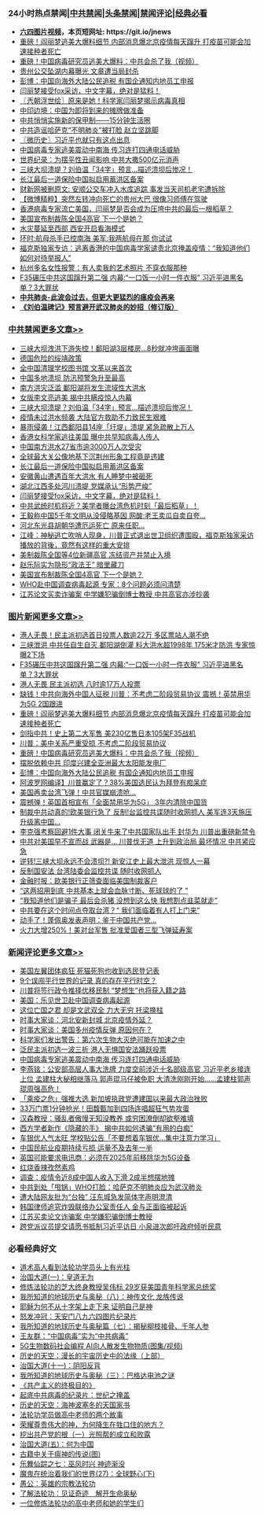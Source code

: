 <div id="tt">
<h3>24小时热点禁闻|<a href="#%E4%B8%AD%E5%85%B1%E7%A6%81%E9%97%BB%E6%9B%B4%E5%A4%9A%E6%96%87%E7%AB%A0">中共禁闻</a>|<a href="#%E5%9B%BE%E7%89%87%E6%96%B0%E9%97%BB%E6%9B%B4%E5%A4%9A%E6%96%87%E7%AB%A0">头条禁闻</a>|<a href="#%E6%96%B0%E9%97%BB%E8%AF%84%E8%AE%BA%E6%9B%B4%E5%A4%9A%E6%96%87%E7%AB%A0">禁闻评论|<a href="#%E5%BF%85%E7%9C%8B%E7%BB%8F%E5%85%B8%E5%A5%BD%E6%96%87">经典必看</a></h3>
<ul>
<li><b><a href="http://d1.bdrive.tk/64.mp4" target="_blank">六四图片视频</a>，本页短网址: https://git.io/jnews</b></li>
<li><a href="https://github.com/fqnews/bnews/blob/master/topimagenews/20200711/1359246.md">重磅！阎丽梦逃美大爆料细节 内部消息爆北京疫情每天蹿升 打疫苗可能会加速接种者死亡</a></li>
<li><a href="https://github.com/fqnews/bnews/blob/master/comments/20200711/1359027.md">重磅！中国病毒研究员逃美大爆料：中共会杀了我（视频）</a></li>
<li><a href="https://github.com/fqnews/bnews/blob/master/cbnews/20200711/1359061.md">贵州公交坠湖内幕曝光 文章遭当局封杀</a></li>
<li><a href="https://github.com/fqnews/bnews/blob/master/topimagenews/20200711/1358963.md">彭博：中国向海外大陆公民追税 有国企通知内地员工申报</a></li>
<li><a href="https://github.com/fqnews/bnews/blob/master/cbnews/20200711/1359139.md">闫丽梦接受fox采访，中文字幕，绝对是猛料！</a></li>
<li><a href="https://github.com/fqnews/bnews/blob/master/ssgc/20200711/1358954.md">〖兲朝浮世绘〗原来是她！科学家闫丽梦揭示病毒真相</a></li>
<li><a href="https://github.com/fqnews/bnews/blob/master/cbnews/20200711/1358933.md">中印边境：中国为即将到来的摊牌做准备</a></li>
<li><a href="https://github.com/fqnews/bnews/blob/master/baitai/20200711/1359005.md">中共悄悄实施新的保甲制――15分钟生活圈</a></li>
<li><a href="https://github.com/fqnews/bnews/blob/master/cbnews/20200711/1358906.md">中共造谣哈萨克“不明肺炎”被打脸 赵立坚跳脚</a></li>
<li><a href="https://github.com/fqnews/bnews/blob/master/bblog/20200711/1359020.md">〖微历史〗习近平也就只有这点出息</a></li>
<li><a href="https://github.com/fqnews/bnews/blob/master/comments/20200711/1359300.md">中国病毒专家逃美震动中南海 传习连打四通电话威胁</a></li>
<li><a href="https://github.com/fqnews/bnews/blob/master/lifebaike/20200711/1359082.md">世界纪录：为摆平性丑闻影响 中共大撒500亿元消声</a></li>
<li><a href="https://github.com/fqnews/bnews/blob/master/cbnews/20200711/1359241.md">三峡大坝溃堤？刘伯温「34字」预言…描述溃坝后惨况！</a></li>
<li><a href="https://github.com/fqnews/bnews/blob/master/cbnews/20200711/1359222.md">长江最后一道保险中国拟启用蓄洪区备案 </a></li>
<li><a href="https://github.com/fqnews/bnews/blob/master/cbnews/20200711/1359075.md">财新网被删原文: 安顺公交车冲入水库追踪 事发当天司机老宅遭拆除</a></li>
<li><a href="https://github.com/fqnews/bnews/blob/master/comments/20200711/1358966.md">【微博精粹】突然左转冲向死亡的贵州大巴 很像习师傅在驾驶</a></li>
<li><a href="https://github.com/fqnews/bnews/blob/master/bannedvideo/20200711/1359043.md">香港病毒专家流亡美国，闫丽梦是否会成为压垮中共的最后一根稻草？</a></li>
<li><a href="https://github.com/fqnews/bnews/blob/master/cbnews/20200711/1359151.md">美国宣布制裁陈全国4高官 下一个是她？</a></li>
<li><a href="https://github.com/fqnews/bnews/blob/master/cbnews/20200711/1358930.md">水灾蔓延至西部 西安开启看海模式</a></li>
<li><a href="https://github.com/fqnews/bnews/blob/master/cbnews/20200711/1359078.md">环时:航母杀手已控南海 美军:我两航母在那 你试试</a></li>
<li><a href="https://github.com/fqnews/bnews/blob/master/cbnews/20200711/1358912.md">福克斯独家专访：逃离香港的中国病毒学家谴责北京掩盖疫情：“我知道他们如何对待举报人”</a></li>
<li><a href="https://github.com/fqnews/bnews/blob/master/baitai/20200711/1359199.md">杭州多名女性报警：有人卖我的艺术照片 不穿衣服那种</a></li>
<li><a href="https://github.com/fqnews/bnews/blob/master/topimagenews/20200711/1359315.md">F35碾压中共这国蹿升第二强 内幕:“一口饭一小时一件衣服” 习近平进黑名单？3大罪状</a></li>
<li><b><a href="https://github.com/fqnews/bnews/blob/master/comments/20200211/1275071.md" target="_blank">中共肺炎-此波会过去，但更大更猛烈的瘟疫会再来</a></b></li>
<li><b><a href="https://github.com/fqnews/bnews/blob/master/comments/20200207/1272816.md" target="_blank">《刘伯温碑记》预言避开武汉肺炎的妙招（修订版）</a></b></li>
</ul>
</div>

<div class="catlist">
<h3><a href="https://github.com/fqnews/bnews/blob/master/cbnews/" target="_blank">中共禁闻</a><span><a href="https://github.com/fqnews/bnews/blob/master/cbnews/" target="_blank" rel="nofollow">更多文章>></a></span></h3>
<ul>
<li><a href="https://github.com/fqnews/bnews/blob/master/cbnews/20200712/1359368.md" target="_blank">三峡大坝洩洪下游失控！鄱阳湖3层楼房…8秒就冲垮画面曝</a></li>
<li><a href="https://github.com/fqnews/bnews/blob/master/cbnews/20200711/1359350.md" target="_blank">德国危险的绥靖政策</a></li>
<li><a href="https://github.com/fqnews/bnews/blob/master/cbnews/20200711/1359346.md" target="_blank">全中国清理学校图书馆 文革以来首次</a></li>
<li><a href="https://github.com/fqnews/bnews/blob/master/cbnews/20200711/1359298.md" target="_blank">中国多地溃坝 防汛预警急升至最高</a></li>
<li><a href="https://github.com/fqnews/bnews/blob/master/cbnews/20200711/1359292.md" target="_blank">南方洪灾泛滥 鄱阳湖将发生流域性大洪水</a></li>
<li><a href="https://github.com/fqnews/bnews/blob/master/cbnews/20200711/1359245.md" target="_blank">女版李文亮逃美 揭中共瞒疫惊人内幕</a></li>
<li><a href="https://github.com/fqnews/bnews/blob/master/cbnews/20200711/1359241.md" target="_blank">三峡大坝溃堤？刘伯温「34字」预言…描述溃坝后惨况！</a></li>
<li><a href="https://github.com/fqnews/bnews/blob/master/cbnews/20200711/1359240.md" target="_blank">疫情未过洪水频袭 大陆官方救助不力致民生艰难</a></li>
<li><a href="https://github.com/fqnews/bnews/blob/master/cbnews/20200711/1359238.md" target="_blank">暴雨侵袭！江西鄱阳县14座「圩堤」溃堤 紧急疏散上万人</a></li>
<li><a href="https://github.com/fqnews/bnews/blob/master/cbnews/20200711/1359207.md" target="_blank">香港女科学家逃往美国 曝中共早知病毒人传人</a></li>
<li><a href="https://github.com/fqnews/bnews/blob/master/cbnews/20200711/1359228.md" target="_blank">中国南方洪水27省市逾3000万人次受灾</a></li>
<li><a href="https://github.com/fqnews/bnews/blob/master/cbnews/20200711/1359227.md" target="_blank">全球最大关公像地基下沉荆州形象工程竟是违建</a></li>
<li><a href="https://github.com/fqnews/bnews/blob/master/cbnews/20200711/1359222.md" target="_blank">长江最后一道保险中国拟启用蓄洪区备案</a></li>
<li><a href="https://github.com/fqnews/bnews/blob/master/cbnews/20200711/1359220.md" target="_blank">安徽黄山遭遇百年大洪水 有人睡梦中被砸死</a></li>
<li><a href="https://github.com/fqnews/bnews/blob/master/cbnews/20200711/1359201.md" target="_blank">湖北江西多处河川溃堤 党媒承认“形势严峻”</a></li>
<li><a href="https://github.com/fqnews/bnews/blob/master/cbnews/20200711/1359139.md" target="_blank">闫丽梦接受fox采访，中文字幕，绝对是猛料！</a></li>
<li><a href="https://github.com/fqnews/bnews/blob/master/cbnews/20200711/1359194.md" target="_blank">中共武统时机将近？美学者曝台湾危机时刻「最后稻草」！</a></li>
<li><a href="https://github.com/fqnews/bnews/blob/master/cbnews/20200711/1359188.md" target="_blank">王毅称中国5千年文明从没侵略基因 网酸:老王卖瓜自卖自夸…</a></li>
<li><a href="https://github.com/fqnews/bnews/blob/master/cbnews/20200711/1359187.md" target="_blank">河北东光县胡朝华遭厄运死亡 原来任职…</a></li>
<li><a href="https://github.com/fqnews/bnews/blob/master/cbnews/20200711/1359170.md" target="_blank">江峰：神秘逃亡吹哨人现身，川普正式退出世卫组织遭围殴，福克斯独家采访播放的背後，竟然有这样的重大安排</a></li>
<li><a href="https://github.com/fqnews/bnews/blob/master/cbnews/20200711/1359153.md" target="_blank">美制裁陈全国等4位新疆高官 冻结资产并禁止入境</a></li>
<li><a href="https://github.com/fqnews/bnews/blob/master/cbnews/20200711/1359152.md" target="_blank">赵乐际实为隐形“政法王” 暗里藏刀</a></li>
<li><a href="https://github.com/fqnews/bnews/blob/master/cbnews/20200711/1359151.md" target="_blank">美国宣布制裁陈全国4高官 下一个是她？</a></li>
<li><a href="https://github.com/fqnews/bnews/blob/master/cbnews/20200711/1359150.md" target="_blank">WHO赴中国调查病毒起源 专家：8个问题必须问清楚</a></li>
<li><a href="https://github.com/fqnews/bnews/blob/master/cbnews/20200711/1359149.md" target="_blank">江苏论文买卖诈骗案 中学嫌犯骗倒博士教授 中共高官亦涉抄袭</a></li>

</ul>
</div>
<div class="catlist">
<h3><a href="https://github.com/fqnews/bnews/blob/master/topimagenews/" target="_blank">图片新闻</a><span><a href="https://github.com/fqnews/bnews/blob/master/topimagenews/" target="_blank" rel="nofollow">更多文章>></a></span></h3>
<ul>
<li><a href="https://github.com/fqnews/bnews/blob/master/topimagenews/20200711/1359354.md" target="_blank">港人无畏！民主派初选首日投票人数逾22万 多区票站人潮不绝</a></li>
<li><a href="https://github.com/fqnews/bnews/blob/master/topimagenews/20200711/1359353.md" target="_blank">三峡泄洪 中共任自生自灭 鄱阳湖倒灌 料大洪水超1998年 175米才防洪 专家惊曝2下场</a></li>
<li><a href="https://github.com/fqnews/bnews/blob/master/topimagenews/20200711/1359315.md" target="_blank">F35碾压中共这国蹿升第二强 内幕:“一口饭一小时一件衣服” 习近平进黑名单？3大罪状</a></li>
<li><a href="https://github.com/fqnews/bnews/blob/master/topimagenews/20200711/1359312.md" target="_blank">港人无畏 民主派初选 八时逾17万人投票</a></li>
<li><a href="https://github.com/fqnews/bnews/blob/master/topimagenews/20200711/1359287.md" target="_blank">缺钱！中共向海外中国人征税 川普：不考虑二阶段贸易协议 震撼！英禁用华为5G 2国跟进</a></li>
<li><a href="https://github.com/fqnews/bnews/blob/master/topimagenews/20200711/1359246.md" target="_blank">重磅！阎丽梦逃美大爆料细节 内部消息爆北京疫情每天蹿升 打疫苗可能会加速接种者死亡</a></li>
<li><a href="https://github.com/fqnews/bnews/blob/master/topimagenews/20200711/1359035.md" target="_blank">剑指中共！史上第二大军售 美230亿售日本105架F35战机</a></li>
<li><a href="https://github.com/fqnews/bnews/blob/master/topimagenews/20200711/1359034.md" target="_blank">川普：美中关系严重受损 不考虑二阶段贸易协议</a></li>
<li><a href="https://github.com/fqnews/bnews/blob/master/comments/20200711/1359027.md" target="_blank">重磅！中国病毒研究员逃美大爆料：中共会杀了我（视频）</a></li>
<li><a href="https://github.com/fqnews/bnews/blob/master/topimagenews/20200711/1359022.md" target="_blank">摆脱依赖中共 印度兴建全亚洲最大太阳能发电厂</a></li>
<li><a href="https://github.com/fqnews/bnews/blob/master/topimagenews/20200711/1358963.md" target="_blank">彭博：中国向海外大陆公民追税 有国企通知内地员工申报</a></li>
<li><a href="https://github.com/fqnews/bnews/blob/master/topimagenews/20200710/1358868.md" target="_blank">阿波罗网编译】川普赢定了？38%美国选民认为拜登有痴呆症</a></li>
<li><a href="https://github.com/fqnews/bnews/blob/master/topimagenews/20200710/1358865.md" target="_blank">美国再卖台湾飞弹！中共官媒崩溃呛…</a></li>
<li><a href="https://github.com/fqnews/bnews/blob/master/topimagenews/20200710/1358864.md" target="_blank">震撼弹！英国首相宣布「全面禁用华为5G」 3年内清除中国货</a></li>
<li><a href="https://github.com/fqnews/bnews/blob/master/topimagenews/20200710/1358857.md" target="_blank">制裁中共动真的!欧美银行急了 反制!台监控共谍随时收网抓人 美军连3天施压升级离中国…</a></li>
<li><a href="https://github.com/fqnews/bnews/blob/master/topimagenews/20200710/1358837.md" target="_blank">李克强考察回避1件大事 闭关牛来了中共国家队出手 封华为 川普出重磅新禁令</a></li>
<li><a href="https://github.com/fqnews/bnews/blob/master/topimagenews/20200710/1358771.md" target="_blank">中共对美国早不宣而战 武器是&#8230; 川普伐无道 上升到政治局 最坏情况 中共紧应急</a></li>
<li><a href="https://github.com/fqnews/bnews/blob/master/topimagenews/20200710/1358763.md" target="_blank">逆转!三峡大坝永远不会溃坝?! 新安江史上最大泄洪 现惊人一幕</a></li>
<li><a href="https://github.com/fqnews/bnews/blob/master/topimagenews/20200710/1358682.md" target="_blank">反制国安法 台湾陆委会监控共谍 随时收网抓人</a></li>
<li><a href="https://github.com/fqnews/bnews/blob/master/topimagenews/20200710/1358676.md" target="_blank">金融时报：欧美银行正筛查面临美国制裁客户</a></li>
<li><a href="https://github.com/fqnews/bnews/blob/master/topimagenews/20200710/1358675.md" target="_blank">“这两招用到底 中共基本上就会血脉寸断、死球球的了 ”</a></li>
<li><a href="https://github.com/fqnews/bnews/blob/master/topimagenews/20200710/1358580.md" target="_blank">“我知道他们是骗子 最后会杀猪 没想到这么快 我想割点韭菜就走”</a></li>
<li><a href="https://github.com/fqnews/bnews/blob/master/topimagenews/20200710/1358573.md" target="_blank">中共要在这个时间点夺取台湾？“ 我们面临着有人打上门来”</a></li>
<li><a href="https://github.com/fqnews/bnews/blob/master/topimagenews/20200710/1358510.md" target="_blank">动手了！蓬佩奥发表声明：鉴于中国共产党…</a></li>
<li><a href="https://github.com/fqnews/bnews/blob/master/topimagenews/20200710/1358502.md" target="_blank">火力大增250%！美对台军售 批准爱国者三型飞弹延寿案</a></li>

</ul>
</div>
<div class="catlist">
<h3><a href="https://github.com/fqnews/bnews/blob/master/comments/" target="_blank">新闻评论</a><span><a href="https://github.com/fqnews/bnews/blob/master/comments/" target="_blank" rel="nofollow">更多文章>></a></span></h3>
<ul>
<li><a href="https://github.com/fqnews/bnews/blob/master/comments/20200712/1359370.md" target="_blank">美国左翼团体疯狂 死猫死狗也收到选民登记表</a></li>
<li><a href="https://github.com/fqnews/bnews/blob/master/comments/20200712/1359369.md" target="_blank">9个误闯平行世界的记录 真的存在平行时空？</a></li>
<li><a href="https://github.com/fqnews/bnews/blob/master/comments/20200711/1359364.md" target="_blank">川普将签行政令推择优移民制 “梦想生”也将获入籍之路</a></li>
<li><a href="https://github.com/fqnews/bnews/blob/master/comments/20200711/1359357.md" target="_blank">美国：乐见世卫赴中国调查病毒起源</a></li>
<li><a href="https://github.com/fqnews/bnews/blob/master/comments/20200711/1359343.md" target="_blank">这位亡国之君 却是文武双全 力大无穷 托梁换柱</a></li>
<li><a href="https://github.com/fqnews/bnews/blob/master/comments/20200711/1359336.md" target="_blank">时事大家谈：河北安新封城 北京疫情外延？</a></li>
<li><a href="https://github.com/fqnews/bnews/blob/master/comments/20200711/1359333.md" target="_blank">时事大家谈：美国多州疫情反弹 原因何在？</a></li>
<li><a href="https://github.com/fqnews/bnews/blob/master/comments/20200711/1359316.md" target="_blank">科学家们发出警告：第六次生物大灭绝可能在加速之中</a></li>
<li><a href="https://github.com/fqnews/bnews/blob/master/comments/20200711/1359305.md" target="_blank">泛民主派初选一波三折 港人无惧国安法踊跃投票</a></li>
<li><a href="https://github.com/fqnews/bnews/blob/master/comments/20200711/1359300.md" target="_blank">中国病毒专家逃美震动中南海 传习连打四通电话威胁</a></li>
<li><a href="https://github.com/fqnews/bnews/blob/master/comments/20200711/1359267.md" target="_blank">李燕铭：公安部高层人事大洗牌 力度空前涉近十名部级高官 习近平老乡接连上位 孟建柱大秘相继落马 郭声琨马仔被免职 大清洗刚刚开始……孟建柱郭声琨周强高危！</a></li>
<li><a href="https://github.com/fqnews/bnews/blob/master/comments/20200711/1359248.md" target="_blank">「乘疫之危」强推大选 新加坡执政党遭建国以来最大政治挫败</a></li>
<li><a href="https://github.com/fqnews/bnews/blob/master/comments/20200711/1359243.md" target="_blank">33万门票1分钟抢光！田馥甄加到四场连唱超狂气势攻蛋</a></li>
<li><a href="https://github.com/fqnews/bnews/blob/master/comments/20200711/1359239.md" target="_blank">汉森教授：骚乱者傲慢无知没教养 或穷困潦倒却欲壑难填</a></li>
<li><a href="https://github.com/fqnews/bnews/blob/master/comments/20200711/1359225.md" target="_blank">西方学者新作《隐藏的手》 揭中共如何诱骗“有用的白痴”</a></li>
<li><a href="https://github.com/fqnews/bnews/blob/master/comments/20200711/1359224.md" target="_blank">车银优人气太旺 学校贴公告「不要想着车银优&#8230;集中注意力学习」</a></li>
<li><a href="https://github.com/fqnews/bnews/blob/master/comments/20200711/1359219.md" target="_blank">中国民航业疫期持续亏损 运量不及去年一半</a></li>
<li><a href="https://github.com/fqnews/bnews/blob/master/comments/20200711/1359218.md" target="_blank">英国可能要求电讯商：必须在2025年前移除华为5G设备</a></li>
<li><a href="https://github.com/fqnews/bnews/blob/master/comments/20200711/1359217.md" target="_blank">红烧香辣孜然素鸡</a></li>
<li><a href="https://github.com/fqnews/bnews/blob/master/comments/20200711/1359215.md" target="_blank">调查：疫情令近8成中国人收入下滑 2成半想摆地摊</a></li>
<li><a href="https://github.com/fqnews/bnews/blob/master/comments/20200711/1359205.md" target="_blank">中共到处「甩锅」WHO打脸：哈萨克不明肺炎应为武汉肺炎</a></li>
<li><a href="https://github.com/fqnews/bnews/blob/master/comments/20200711/1359203.md" target="_blank">遭大陆网友批为“台独”  汪东城急发简体字声明澄清</a></li>
<li><a href="https://github.com/fqnews/bnews/blob/master/comments/20200711/1359191.md" target="_blank">韩国律师追究炸毁联络办公室责任人 金与正面临被起诉</a></li>
<li><a href="https://github.com/fqnews/bnews/blob/master/comments/20200711/1359176.md" target="_blank">江苏买卖论文诈骗案  中学嫌犯骗倒博士教授</a></li>
<li><a href="https://github.com/fqnews/bnews/blob/master/comments/20200711/1359175.md" target="_blank">跨党派议员提交请愿书抵制习近平访日 小泉进次郎吁政府倾听民意</a></li>

</ul>
</div>

<div class="catlist">
<h3>必看经典好文</h3>
<ul>
<li><a href="https://github.com/fqnews/bnews/blob/master/comments/20200227/1284657.md" target="_blank">道术高人看到法轮功学员头上有光柱</a></li>
<li><a href="https://github.com/fqnews/bnews/blob/master/cbnews/20180307/911097.md" target="_blank">治国大道(一)：皇道无为</a></li>
<li><a href="https://github.com/fqnews/bnews/blob/master/comments/20190517/1129285.md" target="_blank">修炼法轮功的芝大终身教授吴伟标 29岁获美国青年科学家总统奖</a></li>
<li><a href="https://github.com/fqnews/bnews/blob/master/topimagenews/20180225/905380.md" target="_blank">我所知道的地球历史与奥秘（八）：神传文化 龙族传说</a></li>
<li><a href="https://github.com/fqnews/bnews/blob/master/ccpdope/20190803/1168965.md" target="_blank">耶稣为何不从十字架上走下来 证明自己是神</a></li>
<li><a href="https://github.com/fqnews/bnews/blob/master/comments/20200604/783200.md" target="_blank">怒发冲冠：天安门八九六四图片纪录片</a></li>
<li><a href="https://github.com/fqnews/bnews/blob/master/topimagenews/20171210/868397.md" target="_blank">我所知道的地球历史与奥秘篇（七）：揭秘柳枝接骨、千年人参</a></li>
<li><a href="https://github.com/fqnews/bnews/blob/master/comments/20200318/1295755.md" target="_blank">王友群：“中国病毒”实为“中共病毒”</a></li>
<li><a href="https://github.com/fqnews/bnews/blob/master/topimagenews/20200527/1335347.md" target="_blank">5G生物数码社会编程 AI向人散发生物物质(图集/视频)</a></li>
<li><a href="https://github.com/fqnews/bnews/blob/master/tculture/20121025/73065.md" target="_blank">历史的天空：漫长的宇宙历史中的法缘（上部）</a></li>
<li><a href="https://github.com/fqnews/bnews/blob/master/cbnews/20180317/915893.md" target="_blank">治国大道(十一)：阴阳反背</a></li>
<li><a href="https://github.com/fqnews/bnews/blob/master/tculture/xiulian/20170726/797589.md" target="_blank">我所知道的地球历史与奥秘（三）：巴格达电池之谜</a></li>
<li><a href="https://github.com/fqnews/bnews/blob/master/bookwiki/20171120/858084.md" target="_blank">《共产主义的终极目的》</a></li>
<li><a href="https://github.com/fqnews/bnews/blob/master/comments/20200702/1354076.md" target="_blank">起底中共病毒的纪录片：世纪之掩盖</a></li>
<li><a href="https://github.com/fqnews/bnews/blob/master/tculture/xiulian/20170318/732480.md" target="_blank">历史的天空：海神波塞冬的天国家书</a></li>
<li><a href="https://github.com/fqnews/bnews/blob/master/comments/20200629/1352533.md" target="_blank">法轮功学员做高中老师的两个故事</a></li>
<li><a href="https://github.com/fqnews/bnews/blob/master/comments/20200618/1346830.md" target="_blank">荣耀尊贵伟大的神，为何降生在牲口住的地方？</a></li>
<li><a href="https://github.com/fqnews/bnews/blob/master/comments/20200629/1352460.md" target="_blank">挖出共产党的根（一）光照帮的成立和败露</a></li>
<li><a href="https://github.com/fqnews/bnews/blob/master/cbnews/20180311/913065.md" target="_blank">治国大道(五)：何为中国</a></li>
<li><a href="https://github.com/fqnews/bnews/blob/master/ccpdope/20200531/1337409.md" target="_blank">古籍中关于瘟神的传说(图)</a></li>
<li><a href="https://github.com/fqnews/bnews/blob/master/tculture/20190101/792550.md" target="_blank">乐舞仙踪之七：巫风时兴 神迹渐没</a></li>
<li><a href="https://github.com/fqnews/bnews/blob/master/comments/20181224/1052333.md" target="_blank">魔鬼在统治着我们的世界(27)：全球野心(下)</a></li>
<li><a href="https://github.com/fqnews/bnews/blob/master/comments/20200313/1292991.md" target="_blank">愚公：英雄的宗教法轮功</a></li>
<li><a href="https://github.com/fqnews/bnews/blob/master/comments/20200307/1289968.md" target="_blank">了解法轮功：见证奇迹　解开生命奥秘</a></li>
<li><a href="https://github.com/fqnews/bnews/blob/master/cbnews/20200702/1354550.md" target="_blank">一位修炼法轮功的高中老师和她的学生们</a></li>

</ul>
</div>